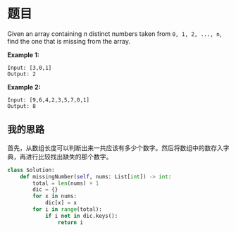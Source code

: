 # 题目

Given an array containing *n* distinct numbers taken from `0, 1, 2, ..., n`, find the one that is missing from the array.

**Example 1:**

```
Input: [3,0,1]
Output: 2
```

**Example 2:**

```
Input: [9,6,4,2,3,5,7,0,1]
Output: 8
```

## 我的思路

首先，从数组长度可以判断出来一共应该有多少个数字。然后将数组中的数存入字典，再进行比较找出缺失的那个数字。

```python
class Solution:
    def missingNumber(self, nums: List[int]) -> int:
        total = len(nums) + 1
        dic = {}
        for x in nums:
            dic[x] = x
        for i in range(total):
            if i not in dic.keys():
                return i
```

